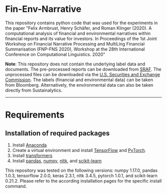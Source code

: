 # Fin-Env-Narrative
This repository contains python code that was used for the experiments in the paper "Felix Armbrust, Henry Schäfer, and Roman Klinger (2020). A computational analysis of financial and environmental narratives within financial reports and its value for investors. In Proceedings of the 1st Joint Workshop on Financial Narrative Processing and MultiLing Financial Summarisation (FNP-FNS 2020), Workshop at the 28th International Conference on Computational Linguistics. 2020"

**Note**: This repository does not contain the underlying label data and documents. The pre-processed reports can be downloaded from [SRAF](https://sraf.nd.edu/data/stage-one-10-x-parse-data/). The unprocessed files can be downloaded via the [U.S. Securities and Exchange Commission](https://www.sec.gov/Archives/edgar/Feed/). The labels (financial and environmental data) can be taken from Bloomberg. Alternatively, the environmental data can also be taken directly from Sustainalytics.

---


# Requirements
## Installation of required packages

1. Install [Anaconda](https://docs.anaconda.com/anaconda/install/)
2. Create a virtual environment and install [TensorFlow](https://www.tensorflow.org/install/pip#tensorflow-2.0-rc-is-available) and [PyTorch](https://pytorch.org/get-started/locally/#start-locally).
3. Install [transformers](https://github.com/huggingface/transformers)
4. Install [pandas](https://pandas.pydata.org/docs/getting_started/install.html), [numpy](https://numpy.org/install/), [nltk](https://www.nltk.org/install.html), and [scikit-learn](https://scikit-learn.org/stable/install.html)

This repository was tested on the following versions: numpy 1.17.0, pandas 1.0.3, tensorflow 2.0.0, keras 2.3.1, nltk 3.4.5, pytorch 1.0.1, and scikit-learn 0.21.2.
Please refer to the according installation pages for the specific install command.
